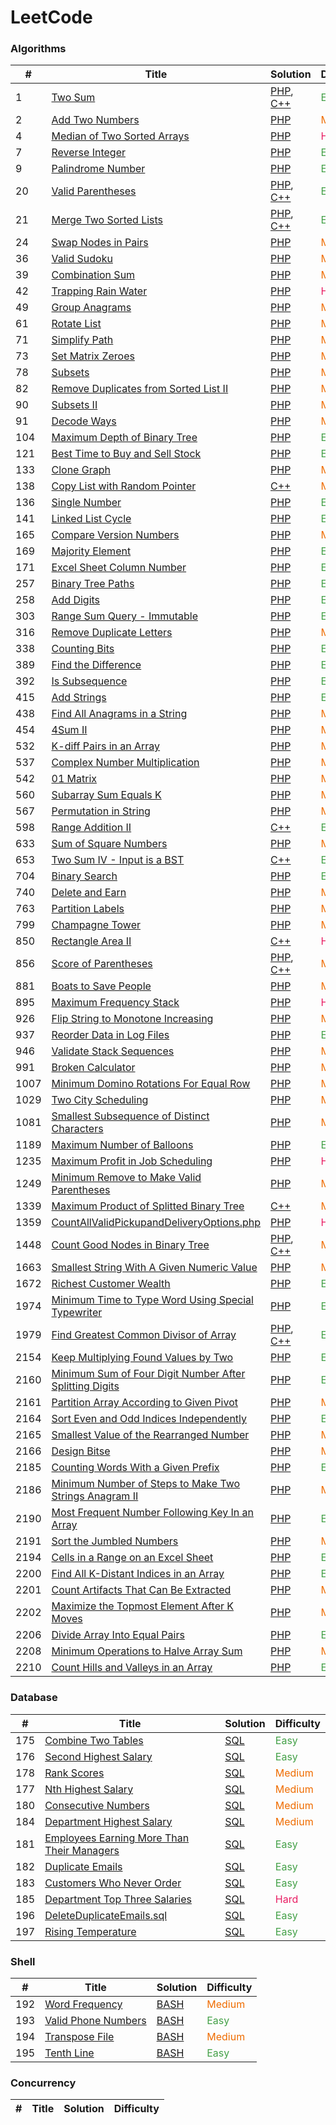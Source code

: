 LeetCode
========

### Algorithms

| #    | Title | Solution | Difficulty |
|------| ----- | -------- | ---------- |
| 1    |[Two Sum](https://leetcode.com/problems/two-sum/) |[PHP](./algorithms/php/1.TwoSum.php), [C++](./algorithms/cpp/1.TwoSum.cpp)|<span style="color: rgb(67, 160, 71)">Easy</span>|
| 2    |[Add Two Numbers](https://leetcode.com/problems/add-two-numbers/) |[PHP](./algorithms/php/2.AddTwoNumbers.php)|<span style="color: rgb(239, 108, 0)">Medium</span>|
| 4    |[Median of Two Sorted Arrays](https://leetcode.com/problems/median-of-two-sorted-arrays/) |[PHP](./algorithms/php/4.MedianofTwoSortedArrays.php)|<span style="color: rgb(233, 30, 99)">Hard</span>|
| 7    |[Reverse Integer](https://leetcode.com/problems/reverse-integer/) |[PHP](./algorithms/php/7.ReverseInteger.php)|<span style="color: rgb(67, 160, 71)">Easy</span>|
| 9    |[Palindrome Number](https://leetcode.com/problems/palindrome-number/) |[PHP](./algorithms/php/9.PalindromeNumber.php)|<span style="color: rgb(67, 160, 71)">Easy</span>|
| 20   |[Valid Parentheses](https://leetcode.com/problems/valid-parentheses/) |[PHP](./algorithms/php/20.ValidParentheses.php), [C++](./algorithms/cpp/20.ValidParentheses.cpp)|<span style="color: rgb(67, 160, 71)">Easy</span>|
| 21   |[Merge Two Sorted Lists](https://leetcode.com/problems/merge-two-sorted-lists/) |[PHP](./algorithms/php/21.MergeTwoSortedLists.php), [C++](./algorithms/cpp/21.MergeTwoSortedLists.cpp)|<span style="color: rgb(67, 160, 71)">Easy</span>|
| 24   |[Swap Nodes in Pairs](https://leetcode.com/problems/swap-nodes-in-pairs/) |[PHP](./algorithms/php/24.SwapNodesinPairs.php)|<span style="color: rgb(239, 108, 0)">Medium</span>|
| 36   |[Valid Sudoku](https://leetcode.com/problems/valid-sudoku/) |[PHP](./algorithms/php/36.ValidSudoku.php)|<span style="color: rgb(239, 108, 0)">Medium</span>|
| 39   |[Combination Sum](https://leetcode.com/problems/combination-sum/) |[PHP](./algorithms/php/39.CombinationSum.php)|<span style="color: rgb(239, 108, 0)">Medium</span>|
| 42   |[Trapping Rain Water](https://leetcode.com/problems/trapping-rain-water/) |[PHP](./algorithms/php/42.TrappingRainWater.php)|<span style="color: rgb(233, 30, 99)">Hard</span>|
| 49   |[Group Anagrams](https://leetcode.com/problems/group-anagrams/) |[PHP](./algorithms/php/49.GroupAnagrams.php)|<span style="color: rgb(239, 108, 0)">Medium</span>|
 | 61   |[Rotate List](https://leetcode.com/problems/rotate-list/) |[PHP](./algorithms/php/61.RotateList.php)|<span style="color: rgb(239, 108, 0)">Medium</span>|
 | 71   |[Simplify Path](https://leetcode.com/problems/simplify-path/) |[PHP](./algorithms/php/71.SimplifyPath.php)|<span style="color: rgb(239, 108, 0)">Medium</span>|
 | 73   |[Set Matrix Zeroes](https://leetcode.com/problems/set-matrix-zeroes/) |[PHP](./algorithms/php/73.SetMatrixZeroes.php)|<span style="color: rgb(239, 108, 0)">Medium</span>|
| 78   |[Subsets](https://leetcode.com/problems/subsets/) |[PHP](./algorithms/php/78.Subsets.php)|<span style="color: rgb(239, 108, 0)">Medium</span>|
| 82   |[Remove Duplicates from Sorted List II](https://leetcode.com/problems/remove-duplicates-from-sorted-list-ii/) |[PHP](./algorithms/php/82.RemoveDuplicatesfromSortedListII.php)|<span style="color: rgb(239, 108, 0)">Medium</span>|
| 90   |[Subsets II](https://leetcode.com/problems/subsets-ii/) |[PHP](./algorithms/php/90.SubsetsII.php)|<span style="color: rgb(239, 108, 0)">Medium</span>|
| 91   |[Decode Ways](https://leetcode.com/problems/decode-ways/) |[PHP](./algorithms/php/91.DecodeWays.php)|<span style="color: rgb(239, 108, 0)">Medium</span>|
| 104  |[Maximum Depth of Binary Tree](https://leetcode.com/problems/maximum-depth-of-binary-tree/) |[PHP](./algorithms/php/104.MaximumDepthofBinaryTree.php)|<span style="color: rgb(67, 160, 71)">Easy</span>|
| 121  |[Best Time to Buy and Sell Stock](https://leetcode.com/problems/best-time-to-buy-and-sell-stock/submissions/) |[PHP](./algorithms/php/121.BestTimetoBuyandSellStock.php)|<span style="color: rgb(67, 160, 71)">Easy</span>|
| 133  |[Clone Graph](https://leetcode.com/problems/clone-graph/) |[PHP](./algorithms/php/133.CloneGraph.php)|<span style="color: rgb(239, 108, 0)">Medium</span>|
| 138  |[Copy List with Random Pointer](https://leetcode.com/problems/copy-list-with-random-pointer/) |[C++](./algorithms/cpp/138.CopyListwithRandomPointer.cpp)|<span style="color: rgb(239, 108, 0)">Medium</span>|
| 136  |[Single Number](https://leetcode.com/problems/single-number/) |[PHP](./algorithms/php/136.SingleNumber.php)|<span style="color: rgb(67, 160, 71)">Easy</span>|
| 141  |[Linked List Cycle](https://leetcode.com/problems/linked-list-cycle/) |[PHP](./algorithms/php/141.LinkedListCycle.php)|<span style="color: rgb(67, 160, 71)">Easy</span>|
| 165  |[Compare Version Numbers](https://leetcode.com/problems/compare-version-numbers/) |[PHP](./algorithms/php/165.CompareVersionNumbers.php)|<span style="color: rgb(239, 108, 0)">Medium</span>|
| 169  |[Majority Element](https://leetcode.com/problems/majority-element/submissions/) |[PHP](./algorithms/php/169.MajorityElement.php)|<span style="color: rgb(67, 160, 71)">Easy</span>|
| 171  |[Excel Sheet Column Number](https://leetcode.com/problems/excel-sheet-column-number/) |[PHP](./algorithms/php/171.ExcelSheetColumnNumber.php)|<span style="color: rgb(67, 160, 71)">Easy</span>|
| 257  |[Binary Tree Paths](https://leetcode.com/problems/binary-tree-paths/) |[PHP](./algorithms/php/257.BinaryTreePaths.php)|<span style="color: rgb(67, 160, 71)">Easy</span>|
| 258  |[Add Digits](https://leetcode.com/problems/add-digits/) |[PHP](./algorithms/php/258.AddDigits.php)|<span style="color: rgb(67, 160, 71)">Easy</span>|
| 303  |[Range Sum Query - Immutable](https://leetcode.com/problems/range-sum-query-immutable/) |[PHP](./algorithms/php/303.RangeSumQuery-Immutable.php)|<span style="color: rgb(67, 160, 71)">Easy</span>|
| 316  |[Remove Duplicate Letters](https://leetcode.com/problems/remove-duplicate-letters/) |[PHP](./algorithms/php/316.RemoveDuplicateLetters.php)|<span style="color: rgb(239, 108, 0)">Medium</span>|
| 338  |[Counting Bits](https://leetcode.com/problems/counting-bits/) |[PHP](./algorithms/php/338.CountingBits.php)|<span style="color: rgb(67, 160, 71)">Easy</span>|
| 389  |[Find the Difference](https://leetcode.com/problems/find-the-difference/) |[PHP](./algorithms/php/389.FindtheDifference.php)|<span style="color: rgb(67, 160, 71)">Easy</span>|
| 392  |[Is Subsequence](https://leetcode.com/problems/is-subsequence/) |[PHP](./algorithms/php/392.IsSubsequence.php)|<span style="color: rgb(67, 160, 71)">Easy</span>|
| 415  |[Add Strings](https://leetcode.com/problems/add-strings/) |[PHP](./algorithms/php/415.AddStrings.php)|<span style="color: rgb(67, 160, 71)">Easy</span>|
| 438  |[Find All Anagrams in a String](https://leetcode.com/problems/find-all-anagrams-in-a-string/) |[PHP](./algorithms/php/438.FindAllAnagramsinaString.php)|<span style="color: rgb(239, 108, 0)">Medium</span>|
| 454  |[4Sum II](https://leetcode.com/problems/4sum-ii/submissions/) |[PHP](./algorithms/php/454.4SumII.php)|<span style="color: rgb(239, 108, 0)">Medium</span>|
| 532  |[K-diff Pairs in an Array](https://leetcode.com/problems/k-diff-pairs-in-an-array/) |[PHP](./algorithms/php/532.K-diffPairsinanArray.php)|<span style="color: rgb(239, 108, 0)">Medium</span>|
| 537  |[Complex Number Multiplication](https://leetcode.com/problems/complex-number-multiplication/) |[PHP](./algorithms/php/537.ComplexNumberMultiplication.php)|<span style="color: rgb(239, 108, 0)">Medium</span>|
| 542  |[01 Matrix](https://leetcode.com/problems/01-matrix/) |[PHP](./algorithms/php/542.01Matrix.php)|<span style="color: rgb(239, 108, 0)">Medium</span>|
| 560  |[Subarray Sum Equals K](https://leetcode.com/problems/subarray-sum-equals-k/) |[PHP](./algorithms/php/560.SubarraySumEqualsK.php)|<span style="color: rgb(239, 108, 0)">Medium</span>|
| 567  |[Permutation in String](https://leetcode.com/problems/permutation-in-string/) |[PHP](./algorithms/php/567.PermutationinString.php)|<span style="color: rgb(239, 108, 0)">Medium</span>|
| 598  |[Range Addition II](https://leetcode.com/problems/range-addition-ii/) |[C++](./algorithms/cpp/598.RangeAdditionII.cpp)|<span style="color: rgb(67, 160, 71)">Easy</span>|
| 633  |[Sum of Square Numbers](https://leetcode.com/problems/sum-of-square-numbers/) |[PHP](./algorithms/php/633.SumofSquareNumbers.php)|<span style="color: rgb(239, 108, 0)">Medium</span>|
| 653  |[Two Sum IV - Input is a BST](https://leetcode.com/problems/two-sum-iv-input-is-a-bst/) |[C++](./algorithms/cpp/653.TwoSumIV-InputisaBST.cpp)|<span style="color: rgb(67, 160, 71)">Easy</span>|
| 704  |[Binary Search](https://leetcode.com/problems/binary-search/) |[PHP](./algorithms/php/704.BinarySearch.php)|<span style="color: rgb(67, 160, 71)">Easy</span>|
| 740  |[Delete and Earn](https://leetcode.com/problems/delete-and-earn/) |[PHP](./algorithms/php/740.DeleteandEarn.php)|<span style="color: rgb(239, 108, 0)">Medium</span>|
| 763  |[Partition Labels](https://leetcode.com/problems/partition-labels/) |[PHP](./algorithms/php/763.PartitionLabels.php)|<span style="color: rgb(239, 108, 0)">Medium</span>|
| 799  |[Champagne Tower](https://leetcode.com/problems/champagne-tower/) |[PHP](./algorithms/php/799.ChampagneTower.php)|<span style="color: rgb(239, 108, 0)">Medium</span>|
| 850  |[Rectangle Area II](https://leetcode.com/problems/rectangle-area-ii/) |[C++](./algorithms/cpp/850.RectangleAreaII.cpp)|<span style="color: rgb(233, 30, 99)">Hard</span>|
| 856  |[Score of Parentheses](https://leetcode.com/problems/score-of-parentheses/) |[PHP](./algorithms/php/856.ScoreofParentheses.php), [C++](./algorithms/cpp/856.ScoreofParentheses.cpp)|<span style="color: rgb(239, 108, 0)">Medium</span>|
| 881  |[Boats to Save People](https://leetcode.com/problems/boats-to-save-people/) |[PHP](./algorithms/php/881.BoatstoSavePeople.php)|<span style="color: rgb(239, 108, 0)">Medium</span>|
| 895  |[Maximum Frequency Stack](https://leetcode.com/problems/maximum-frequency-stack/) |[PHP](./algorithms/php/895.MaximumFrequencyStack.php)|<span style="color: rgb(233, 30, 99)">Hard</span>|
| 926  |[Flip String to Monotone Increasing](https://leetcode.com/problems/flip-string-to-monotone-increasing/) |[PHP](./algorithms/php/926.FlipStringtoMonotoneIncreasing.php)|<span style="color: rgb(239, 108, 0)">Medium</span>|
| 937  |[Reorder Data in Log Files](https://leetcode.com/problems/reorder-data-in-log-files/) |[PHP](./algorithms/php/937.ReorderDatainLogFiles.php)|<span style="color: rgb(67, 160, 71)">Easy</span>|
| 946  |[Validate Stack Sequences](https://leetcode.com/problems/validate-stack-sequences/) |[PHP](./algorithms/php/946.ValidateStackSequences.php)|<span style="color: rgb(239, 108, 0)">Medium</span>|
| 991  |[Broken Calculator](https://leetcode.com/problems/broken-calculator/) |[PHP](./algorithms/php/991.BrokenCalculator.php)|<span style="color: rgb(239, 108, 0)">Medium</span>|
| 1007  |[Minimum Domino Rotations For Equal Row](https://leetcode.com/problems/minimum-domino-rotations-for-equal-row/) |[PHP](./algorithms/php/1007.MinimumDominoRotationsForEqualRow.php)|<span style="color: rgb(239, 108, 0)">Medium</span>|
| 1029  |[Two City Scheduling](https://leetcode.com/problems/two-city-scheduling/) |[PHP](./algorithms/php/1029.TwoCityScheduling.php)|<span style="color: rgb(239, 108, 0)">Medium</span>|
| 1081  |[Smallest Subsequence of Distinct Characters](https://leetcode.com/problems/validate-stack-sequences/) |[PHP](./algorithms/php/1081.SmallestSubsequenceofDistinctCharacters.php)|<span style="color: rgb(239, 108, 0)">Medium</span>|
| 1189 |[Maximum Number of Balloons](https://leetcode.com/problems/maximum-number-of-balloons/) |[PHP](./algorithms/php/1189.MaximumNumberofBalloons.php)|<span style="color: rgb(67, 160, 71)">Easy</span>|
| 1235 |[Maximum Profit in Job Scheduling](https://leetcode.com/problems/maximum-profit-in-job-scheduling/) |[PHP](./algorithms/php/1235.MaximumProfitinJobScheduling.php)|<span style="color: rgb(233, 30, 99)">Hard</span>|
| 1249 |[Minimum Remove to Make Valid Parentheses](https://leetcode.com/problems/minimum-remove-to-make-valid-parentheses/) |[PHP](./algorithms/php/1249.MinimumRemovetoMakeValidParentheses.php)|<span style="color: rgb(239, 108, 0)">Medium</span>|
| 1339 |[Maximum Product of Splitted Binary Tree](https://leetcode.com/problems/maximum-product-of-splitted-binary-tree/) |[C++](./algorithms/cpp/1339.MaximumProductofSplittedBinaryTree.cpp)|<span style="color: rgb(239, 108, 0)">Medium</span>|
| 1359 |[CountAllValidPickupandDeliveryOptions.php](https://leetcode.com/problems/count-all-valid-pickup-and-delivery-options/) |[PHP](./algorithms/php/1359.CountAllValidPickupandDeliveryOptions.php)|<span style="color: rgb(233, 30, 99)">Hard</span>|
| 1448 |[Count Good Nodes in Binary Tree](https://leetcode.com/problems/count-good-nodes-in-binary-tree/) |[PHP](./algorithms/php/1448.CountGoodNodesinBinaryTree.php), [C++](./algorithms/cpp/1448.CountGoodNodesinBinaryTree.cpp)|<span style="color: rgb(239, 108, 0)">Medium</span>|
| 1663 |[Smallest String With A Given Numeric Value](https://leetcode.com/problems/smallest-string-with-a-given-numeric-value/) |[PHP](./algorithms/php/1663.SmallestStringWithAGivenNumericValue.php)|<span style="color: rgb(239, 108, 0)">Medium</span>|
| 1672 |[Richest Customer Wealth](https://leetcode.com/problems/richest-customer-wealth/submissions/) |[PHP](./algorithms/php/1672.RichestCustomerWealth.php)|<span style="color: rgb(67, 160, 71)">Easy</span>|
| 1974 |[Minimum Time to Type Word Using Special Typewriter](https://leetcode.com/problems/minimum-time-to-type-word-using-special-typewriter/) |[PHP](./algorithms/php/1974.MinimumTimetoTypeWordUsingSpecialTypewriter.php)|<span style="color: rgb(67, 160, 71)">Easy</span>|
| 1979 |[Find Greatest Common Divisor of Array](https://leetcode.com/problems/find-greatest-common-divisor-of-array/) |[PHP](./algorithms/php/1979.FindGreatestCommonDivisorofArray.php), [C++](./algorithms/cpp/1979.FindGreatestCommonDivisorofArray.cpp)|<span style="color: rgb(67, 160, 71)">Easy</span>|
| 2154 |[Keep Multiplying Found Values by Two](https://leetcode.com/problems/keep-multiplying-found-values-by-two/) |[PHP](./algorithms/php/2154.KeepMultiplyingFoundValuesbyTwo.php)|<span style="color: rgb(67, 160, 71)">Easy</span>|
| 2160 |[Minimum Sum of Four Digit Number After Splitting Digits](https://leetcode.com/problems/minimum-sum-of-four-digit-number-after-splitting-digits/) |[PHP](./algorithms/php/2160.MinimumSumofFourDigitNumberAfterSplittingDigits.php)|<span style="color: rgb(67, 160, 71)">Easy</span>|
| 2161 |[Partition Array According to Given Pivot](https://leetcode.com/problems/partition-array-according-to-given-pivot/) |[PHP](./algorithms/php/2161.PartitionArrayAccordingtoGivenPivot.php)|<span style="color: rgb(239, 108, 0)">Medium</span>|
| 2164 |[Sort Even and Odd Indices Independently](https://leetcode.com/problems/sort-even-and-odd-indices-independently/) |[PHP](./algorithms/php/2164.SortEvenandOddIndicesIndependently.php)|<span style="color: rgb(67, 160, 71)">Easy</span>|
| 2165 |[Smallest Value of the Rearranged Number](https://leetcode.com/problems/smallest-value-of-the-rearranged-number/) |[PHP](./algorithms/php/2165.SmallestValueoftheRearrangedNumber.php)|<span style="color: rgb(239, 108, 0)">Medium</span>|
| 2166 |[Design Bitse](https://leetcode.com/problems/design-bitset/) |[PHP](./algorithms/php/2166.DesignBitset.php)|<span style="color: rgb(239, 108, 0)">Medium</span>|
| 2185 |[Counting Words With a Given Prefix](https://leetcode.com/problems/counting-words-with-a-given-prefix/) |[PHP](./algorithms/php/2185.CountingWordsWithaGivenPrefix.php)|<span style="color: rgb(67, 160, 71)">Easy</span>|
| 2186 |[Minimum Number of Steps to Make Two Strings Anagram II](https://leetcode.com/problems/minimum-number-of-steps-to-make-two-strings-anagram-ii/) |[PHP](./algorithms/php/2186.MinimumNumberofStepstoMakeTwoStringsAnagramII.php)|<span style="color: rgb(239, 108, 0)">Medium</span>|
| 2190 |[Most Frequent Number Following Key In an Array](https://leetcode.com/problems/most-frequent-number-following-key-in-an-array/) |[PHP](./algorithms/php/2190.MostFrequentNumberFollowingKeyInanArray.php)|<span style="color: rgb(67, 160, 71)">Easy</span>|
| 2191 |[Sort the Jumbled Numbers](https://leetcode.com/problems/sort-the-jumbled-numbers/) |[PHP](./algorithms/php/2191.SorttheJumbledNumbers.php)|<span style="color: rgb(239, 108, 0)">Medium</span>|
| 2194 |[Cells in a Range on an Excel Sheet](https://leetcode.com/problems/cells-in-a-range-on-an-excel-sheet/) |[PHP](./algorithms/php/2194.CellsinaRangeonanExcelSheet.php)|<span style="color: rgb(67, 160, 71)">Easy</span>|
| 2200 |[Find All K-Distant Indices in an Array](https://leetcode.com/problems/find-all-k-distant-indices-in-an-array/) |[PHP](./algorithms/php/2200.FindAllK-DistantIndicesinanArray.php)|<span style="color: rgb(67, 160, 71)">Easy</span>|
| 2201 |[Count Artifacts That Can Be Extracted](https://leetcode.com/problems/count-artifacts-that-can-be-extracted/) |[PHP](./algorithms/php/2201.CountArtifactsThatCanBeExtracted.php)|<span style="color: rgb(239, 108, 0)">Medium</span>|
| 2202 |[Maximize the Topmost Element After K Moves](https://leetcode.com/problems/maximize-the-topmost-element-after-k-moves/) |[PHP](./algorithms/php/2202.MaximizetheTopmostElementAfterKMoves.php)|<span style="color: rgb(239, 108, 0)">Medium</span>|
| 2206 |[Divide Array Into Equal Pairs](https://leetcode.com/problems/divide-array-into-equal-pairs/) |[PHP](./algorithms/php/2206.DivideArrayIntoEqualPairs.php)|<span style="color: rgb(67, 160, 71)">Easy</span>|
| 2208 |[Minimum Operations to Halve Array Sum](https://leetcode.com/problems/minimum-operations-to-halve-array-sum/) |[PHP](./algorithms/php/2208.MinimumOperationstoHalveArraySum.php)|<span style="color: rgb(239, 108, 0)">Medium</span>|
| 2210 |[Count Hills and Valleys in an Array](https://leetcode.com/problems/count-hills-and-valleys-in-an-array/) |[PHP](./algorithms/php/2210.CountHillsandValleysinanArray.php)|<span style="color: rgb(67, 160, 71)">Easy</span>|

### Database

| # | Title | Solution | Difficulty |
|---| ----- | -------- | ---------- |
|175|[Combine Two Tables](https://leetcode.com/problems/combine-two-tables/)|[SQL](./database/175.CombineTwoTables.sql)|<span style="color: rgb(67, 160, 71)">Easy</span>|
|176|[Second Highest Salary](https://leetcode.com/problems/second-highest-salary/)|[SQL](./database/176.SecondHighestSalary.sql)|<span style="color: rgb(67, 160, 71)">Easy</span>|
|178|[Rank Scores](https://leetcode.com/problems/rank-scores/)|[SQL](./database/178.RankScores.sql)|<span style="color: rgb(239, 108, 0)">Medium</span>|
|177|[Nth Highest Salary](https://leetcode.com/problems/nth-highest-salary/)|[SQL](./database/177.NthHighestSalary.sql)|<span style="color: rgb(239, 108, 0)">Medium</span>|
|180|[Consecutive Numbers](https://leetcode.com/problems/consecutive-numbers/)|[SQL](./database/180.ConsecutiveNumbers.sql)|<span style="color: rgb(239, 108, 0)">Medium</span>|
|184|[Department Highest Salary](https://leetcode.com/problems/department-highest-salary/)|[SQL](./database/184.DepartmentHighestSalary.sql)|<span style="color: rgb(239, 108, 0)">Medium</span>|
|181|[Employees Earning More Than Their Managers](https://leetcode.com/problems/duplicate-emails/)|[SQL](./database/181.EmployeesEarningMoreThanTheirManagers.sql)|<span style="color: rgb(67, 160, 71)">Easy</span>|
|182|[Duplicate Emails](https://leetcode.com/problems/duplicate-emails/)|[SQL](./database/182.DuplicateEmails.sql)|<span style="color: rgb(67, 160, 71)">Easy</span>|
|183|[Customers Who Never Order](https://leetcode.com/problems/customers-who-never-order/)|[SQL](./database/183.CustomersWhoNeverOrder.sql)|<span style="color: rgb(67, 160, 71)">Easy</span>|
|185|[Department Top Three Salaries](https://leetcode.com/problems/department-top-three-salaries/)|[SQL](./database/183.CustomersWhoNeverOrder.sql)|<span style="color: rgb(233, 30, 99)">Hard</span>|
|196|[DeleteDuplicateEmails.sql](https://leetcode.com/problems/delete-duplicate-emails/)|[SQL](./database/196.DeleteDuplicateEmails.sql)|<span style="color: rgb(67, 160, 71)">Easy</span>|
|197|[Rising Temperature](https://leetcode.com/problems/rising-temperature/)|[SQL](./database/197.RisingTemperature.sql)|<span style="color: rgb(67, 160, 71)">Easy</span>|

### Shell

| # | Title | Solution | Difficulty |
|---| ----- | -------- | ---------- |
|192|[Word Frequency](https://leetcode.com/problems/word-frequency/) |[BASH](./shell/192.WordFrequency.sh)|<span style="color: rgb(239, 108, 0)">Medium</span>|
|193|[Valid Phone Numbers](https://leetcode.com/problems/valid-phone-numbers/) |[BASH](./shell/193.ValidPhoneNumbers.sh)|<span style="color: rgb(67, 160, 71)">Easy</span>|
|194|[Transpose File](https://leetcode.com/problems/transpose-file/) |[BASH](./shell/194.TransposeFile.sh)|<span style="color: rgb(239, 108, 0)">Medium</span>|
|195|[Tenth Line](https://leetcode.com/problems/tenth-line/) |[BASH](./shell/195.TenthLine.sh)|<span style="color: rgb(67, 160, 71)">Easy</span>|

### Concurrency

| # | Title | Solution | Difficulty |
|---| ----- | -------- | ---------- |

